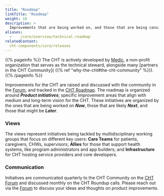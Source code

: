 ```yaml
---
title: "Roadmap"
linkTitle: "Roadmap"
weight: 10
description: >
  Improvements that are being worked on, and those that are being considered next
aliases:
  -    /core/overview/technical-roadmap
relatedContent:
  cht-components/core/releases
---
```


{{% pageinfo %}}
The CHT is actively developed by [Medic](https://medic.org), a non-profit organization that serves as the technical steward, alongside many [partners in the CHT Community]( {{% ref "why-the-cht#the-cht-community" %}}).
{{% /pageinfo %}}

Improvements for the CHT are raised and discussed with the community in the [Forum](https://forum.communityhealthtoolkit.org/c/product/23), and tracked in the [CHT Roadmap](https://roadmap.communityhealthtoolkit.org). The roadmap is organized around _**Product initiatives**_; specific improvement areas that align with medium and long-term vision for the CHT. These initiatives are organized by the ones that are being worked on _**Now**_, those that are likely _**Next**_, and those that might be _**Later**_. 

### Views
The views represent initiatives being tackled by multidisciplinary working groups that focus on different key users: **Care Teams** for patients, caregivers, CHWs, supervisors; **Allies** for those that support health systems, like program administrators and app builders; and **Infrastructure** for CHT hosting service providers and core developers.

### Communication
Initiatives are communicated quarterly to the CHT Community on the [CHT Forum](https://forum.communityhealthtoolkit.org/c/product/roadmaps/25) and discussed monthly on the CHT Roundup calls. Please reach out via the [Forum](https://forum.communityhealthtoolkit.org/c/product/23) to discuss your ideas and thoughts on product improvements.
